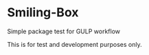 # Smiling-Box
Simple package test for GULP workflow

This is for test and development purposes only.
